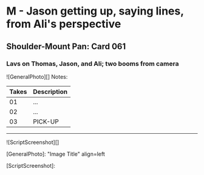 # M - Jason getting up, saying lines, from Ali's perspective

## Shoulder-Mount Pan: Card 061

### Lavs on Thomas, Jason, and Ali; two booms from camera

![GeneralPhoto][]
Notes: 

| Takes | Description |
|:---|:----|
| 01 | ... |
| 02 | ... |
| 03 | PICK-UP |

----

![ScriptScreenshot][]


[GeneralPhoto]:  "Image Title" align=left

[ScriptScreenshot]: 